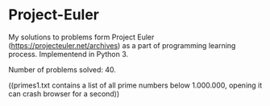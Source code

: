# Project-Euler

My solutions to problems form Project Euler (https://projecteuler.net/archives) as a part of programming learning process.
Implementend in Python 3. 

Number of problems solved: 40.

((primes1.txt contains a list of all prime numbers below 1.000.000, opening it can crash browser for a second))

